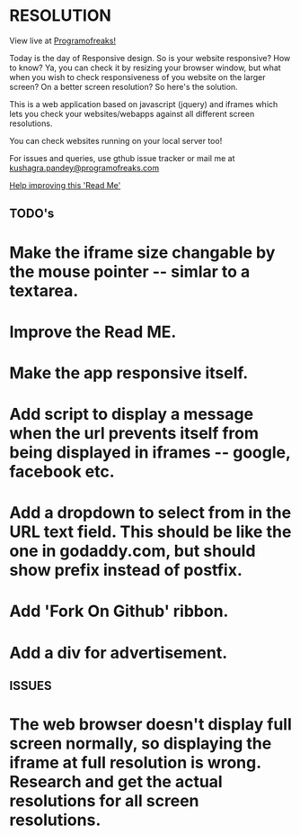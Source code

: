 RESOLUTION
==========

View live at [Programofreaks!](http://programofreaks.com/resolution)

Today is the day of Responsive design. So is your website responsive? How to know? Ya, you can check it by resizing your browser window, but what when you wish to check responsiveness of you website on the larger screen? On a better screen resolution? So here's the solution.

This is a web application based on javascript (jquery) and iframes which lets you check your websites/webapps against all different screen resolutions.

You can check websites running on your local server too!

For issues and queries, use gthub issue tracker or mail me at [kushagra.pandey@programofreaks.com](mailto:kushagra.pandey@programofreaks.com)

[Help improving this 'Read Me'](mailto:kushagra.pandey@programofreaks.com)

TODO's
------

# Make the iframe size changable by the mouse pointer -- simlar to a textarea.
# Improve the Read ME.
# Make the app responsive itself.
# Add script to display a message when the url prevents itself from being displayed in iframes -- google, facebook etc.
# Add a dropdown to select from in the URL text field. This should be like the one in godaddy.com, but should show prefix instead of postfix.
# Add 'Fork On Github' ribbon.
# Add a div for advertisement.

ISSUES
------

# The web browser doesn't display full screen normally, so displaying the iframe at full resolution is wrong. Research and get the actual resolutions for all screen resolutions.